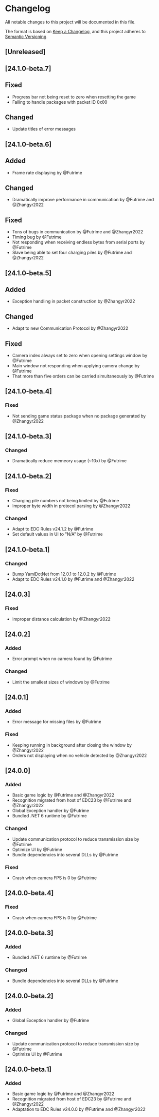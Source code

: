 # Changelog
All notable changes to this project will be documented in this file.

The format is based on [Keep a Changelog](https://keepachangelog.com/en/1.0.0/),
and this project adheres to [Semantic Versioning](https://semver.org/spec/v2.0.0.html).


## [Unreleased]


## [24.1.0-beta.7]
## Fixed
- Progress bar not being reset to zero when resetting the game
- Failing to handle packages with packet ID 0x00

## Changed
- Update titles of error messages


## [24.1.0-beta.6]
## Added
- Frame rate displaying by @Futrime

## Changed
- Dramatically improve performance in communication by @Futrime and @Zhangyr2022

## Fixed
- Tons of bugs in communication by @Futrime and @Zhangyr2022
- Timing bug by @Futrime
- Not responding when receiving endless bytes from serial ports by @Futrime
- Slave being able to set four charging piles by @Futrime and @Zhangyr2022


## [24.1.0-beta.5]
## Added
- Exception handling in packet construction by @Zhangyr2022

## Changed
- Adapt to new Communication Protocol by @Zhangyr2022

## Fixed
- Camera index always set to zero when opening settings window by @Futrime
- Main window not responding when applying camera change by @Futrime
- That more than five orders can be carried simultaneously by @Futrime


## [24.1.0-beta.4]
### Fixed
- Not sending game status package when no package generated by @Zhangyr2022


## [24.1.0-beta.3]
### Changed
- Dramatically reduce memeory usage (~10x) by @Futrime


## [24.1.0-beta.2]
### Fixed
- Charging pile numbers not being limited by @Futrime
- Improper byte width in protocol parsing by @Zhangyr2022


### Changed
- Adapt to EDC Rules v24.1.2 by @Futrime
- Set default values in UI to "N/A" by @Futrime


## [24.1.0-beta.1]
### Changed
- Bump YamlDotNet from 12.0.1 to 12.0.2 by @Futrime
- Adapt to EDC Rules v24.1.0 by @Futrime and @Zhangyr2022


## [24.0.3]
### Fixed
- Improper distance calculation by @Zhangyr2022


## [24.0.2]
### Added
- Error prompt when no camera found by @Futrime

### Changed
- Limit the smallest sizes of windows by @Futrime


## [24.0.1]
### Added
- Error message for missing files by @Futrime

### Fixed
- Keeping running in background after closing the window by @Zhangyr2022
- Orders not displaying when no vehicle detected by @Zhangyr2022


## [24.0.0]
### Added
- Basic game logic by @Futrime and @Zhangyr2022
- Recognition migrated from host of EDC23 by @Futrime and @Zhangyr2022
- Global Exception handler by @Futrime
- Bundled .NET 6 runtime by @Futrime

### Changed
- Update communication protocol to reduce transmission size by @Futrime
- Optimize UI by @Futrime
- Bundle dependencies into several DLLs by @Futrime

### Fixed
- Crash when camera FPS is 0 by @Futrime


## [24.0.0-beta.4]
### Fixed
- Crash when camera FPS is 0 by @Futrime


## [24.0.0-beta.3]
### Added
- Bundled .NET 6 runtime by @Futrime

### Changed
- Bundle dependencies into several DLLs by @Futrime


## [24.0.0-beta.2]
### Added
- Global Exception handler by @Futrime

### Changed
- Update communication protocol to reduce transmission size by @Futrime
- Optimize UI by @Futrime


## [24.0.0-beta.1]
### Added
- Basic game logic by @Futrime and @Zhangyr2022
- Recognition migrated from host of EDC23 by @Futrime and @Zhangyr2022
- Adaptation to EDC Rules v24.0.0 by @Futrime and @Zhangyr2022